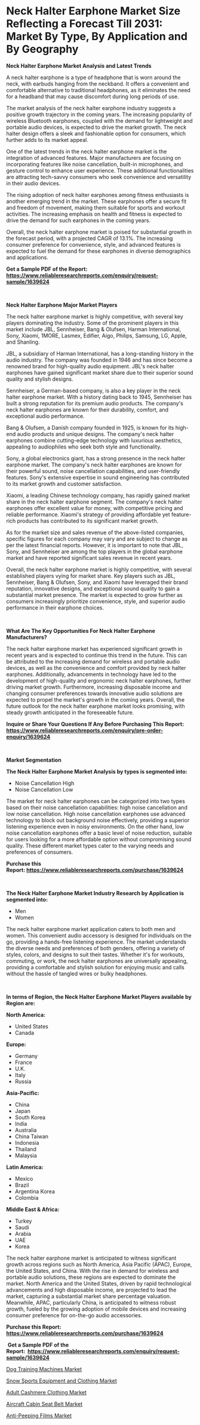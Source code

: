 <p><h1>Neck Halter Earphone Market Size Reflecting a Forecast Till 2031: Market By Type, By Application and By Geography</h1></p><p><strong>Neck Halter Earphone Market Analysis and Latest Trends</strong></p>
<p><p>A neck halter earphone is a type of headphone that is worn around the neck, with earbuds hanging from the neckband. It offers a convenient and comfortable alternative to traditional headphones, as it eliminates the need for a headband that may cause discomfort during long periods of use.</p><p>The market analysis of the neck halter earphone industry suggests a positive growth trajectory in the coming years. The increasing popularity of wireless Bluetooth earphones, coupled with the demand for lightweight and portable audio devices, is expected to drive the market growth. The neck halter design offers a sleek and fashionable option for consumers, which further adds to its market appeal.</p><p>One of the latest trends in the neck halter earphone market is the integration of advanced features. Major manufacturers are focusing on incorporating features like noise cancellation, built-in microphones, and gesture control to enhance user experience. These additional functionalities are attracting tech-savvy consumers who seek convenience and versatility in their audio devices.</p><p>The rising adoption of neck halter earphones among fitness enthusiasts is another emerging trend in the market. These earphones offer a secure fit and freedom of movement, making them suitable for sports and workout activities. The increasing emphasis on health and fitness is expected to drive the demand for such earphones in the coming years.</p><p>Overall, the neck halter earphone market is poised for substantial growth in the forecast period, with a projected CAGR of 13.1%. The increasing consumer preference for convenience, style, and advanced features is expected to fuel the demand for these earphones in diverse demographics and applications.</p></p>
<p><strong>Get a Sample PDF of the Report:&nbsp; <a href="https://www.reliableresearchreports.com/enquiry/request-sample/1639624">https://www.reliableresearchreports.com/enquiry/request-sample/1639624</a></strong></p>
<p>&nbsp;</p>
<p><strong>Neck Halter Earphone Major Market Players</strong></p>
<p><p>The neck halter earphone market is highly competitive, with several key players dominating the industry. Some of the prominent players in this market include JBL, Sennheiser, Bang & Olufsen, Harman International, Sony, Xiaomi, 1MORE, Lasmex, Edifier, Aigo, Philips, Samsung, LG, Apple, and Shanling.</p><p>JBL, a subsidiary of Harman International, has a long-standing history in the audio industry. The company was founded in 1946 and has since become a renowned brand for high-quality audio equipment. JBL's neck halter earphones have gained significant market share due to their superior sound quality and stylish designs.</p><p>Sennheiser, a German-based company, is also a key player in the neck halter earphone market. With a history dating back to 1945, Sennheiser has built a strong reputation for its premium audio products. The company's neck halter earphones are known for their durability, comfort, and exceptional audio performance.</p><p>Bang & Olufsen, a Danish company founded in 1925, is known for its high-end audio products and unique designs. The company's neck halter earphones combine cutting-edge technology with luxurious aesthetics, appealing to audiophiles who seek both style and functionality.</p><p>Sony, a global electronics giant, has a strong presence in the neck halter earphone market. The company's neck halter earphones are known for their powerful sound, noise cancellation capabilities, and user-friendly features. Sony's extensive expertise in sound engineering has contributed to its market growth and customer satisfaction.</p><p>Xiaomi, a leading Chinese technology company, has rapidly gained market share in the neck halter earphone segment. The company's neck halter earphones offer excellent value for money, with competitive pricing and reliable performance. Xiaomi's strategy of providing affordable yet feature-rich products has contributed to its significant market growth.</p><p>As for the market size and sales revenue of the above-listed companies, specific figures for each company may vary and are subject to change as per the latest financial reports. However, it is important to note that JBL, Sony, and Sennheiser are among the top players in the global earphone market and have reported significant sales revenue in recent years.</p><p>Overall, the neck halter earphone market is highly competitive, with several established players vying for market share. Key players such as JBL, Sennheiser, Bang & Olufsen, Sony, and Xiaomi have leveraged their brand reputation, innovative designs, and exceptional sound quality to gain a substantial market presence. The market is expected to grow further as consumers increasingly prioritize convenience, style, and superior audio performance in their earphone choices.</p></p>
<p>&nbsp;</p>
<p><strong>What Are The Key Opportunities For Neck Halter Earphone Manufacturers?</strong></p>
<p><p>The neck halter earphone market has experienced significant growth in recent years and is expected to continue this trend in the future. This can be attributed to the increasing demand for wireless and portable audio devices, as well as the convenience and comfort provided by neck halter earphones. Additionally, advancements in technology have led to the development of high-quality and ergonomic neck halter earphones, further driving market growth. Furthermore, increasing disposable income and changing consumer preferences towards innovative audio solutions are expected to propel the market's growth in the coming years. Overall, the future outlook for the neck halter earphone market looks promising, with steady growth anticipated in the foreseeable future.</p></p>
<p><strong>Inquire or Share Your Questions If Any Before Purchasing This Report: <a href="https://www.reliableresearchreports.com/enquiry/pre-order-enquiry/1639624">https://www.reliableresearchreports.com/enquiry/pre-order-enquiry/1639624</a></strong></p>
<p>&nbsp;</p>
<p><strong>Market Segmentation</strong></p>
<p><strong>The Neck Halter Earphone Market Analysis by types is segmented into:</strong></p>
<p><ul><li>Noise Cancellation High</li><li>Noise Cancellation Low</li></ul></p>
<p><p>The market for neck halter earphones can be categorized into two types based on their noise cancellation capabilities: high noise cancellation and low noise cancellation. High noise cancellation earphones use advanced technology to block out background noise effectively, providing a superior listening experience even in noisy environments. On the other hand, low noise cancellation earphones offer a basic level of noise reduction, suitable for users looking for a more affordable option without compromising sound quality. These different market types cater to the varying needs and preferences of consumers.</p></p>
<p><strong>Purchase this Report:&nbsp;<a href="https://www.reliableresearchreports.com/purchase/1639624">https://www.reliableresearchreports.com/purchase/1639624</a></strong></p>
<p>&nbsp;</p>
<p><strong>The Neck Halter Earphone Market Industry Research by Application is segmented into:</strong></p>
<p><ul><li>Men</li><li>Women</li></ul></p>
<p><p>The neck halter earphone market application caters to both men and women. This convenient audio accessory is designed for individuals on the go, providing a hands-free listening experience. The market understands the diverse needs and preferences of both genders, offering a variety of styles, colors, and designs to suit their tastes. Whether it's for workouts, commuting, or work, the neck halter earphones are universally appealing, providing a comfortable and stylish solution for enjoying music and calls without the hassle of tangled wires or bulky headphones.</p></p>
<p>&nbsp;</p>
<p><strong>In terms of Region, the Neck Halter Earphone Market Players available by Region are:</strong></p>
<p>
    <p> <strong> North America: </strong>
        <ul>
            <li>United States</li>
            <li>Canada</li>
        </ul>
        </p> 
    <p> <strong> Europe: </strong>
        <ul>
            <li>Germany</li>
            <li>France</li>
            <li>U.K.</li>
            <li>Italy</li>
            <li>Russia</li>
        </ul>
        </p> 
    <p> <strong> Asia-Pacific: </strong>
        <ul>
            <li>China</li>
            <li>Japan</li>
            <li>South Korea</li>
            <li>India</li>
            <li>Australia</li>
            <li>China Taiwan</li>
            <li>Indonesia</li>
            <li>Thailand</li>
            <li>Malaysia</li>
        </ul>
        </p> 
    <p> <strong> Latin America: </strong>
        <ul>
            <li>Mexico</li>
            <li>Brazil</li>
            <li>Argentina Korea</li>
            <li>Colombia</li>
        </ul>
        </p> 
    <p> <strong> Middle East & Africa: </strong>
        <ul>
            <li>Turkey</li>
            <li>Saudi</li>
            <li>Arabia</li>
            <li>UAE</li>
            <li>Korea</li>
        </ul>
    </p>
    </p>
<p><p>The neck halter earphone market is anticipated to witness significant growth across regions such as North America, Asia Pacific (APAC), Europe, the United States, and China. With the rise in demand for wireless and portable audio solutions, these regions are expected to dominate the market. North America and the United States, driven by rapid technological advancements and high disposable income, are projected to lead the market, capturing a substantial market share percentage valuation. Meanwhile, APAC, particularly China, is anticipated to witness robust growth, fueled by the growing adoption of mobile devices and increasing consumer preference for on-the-go audio accessories.</p></p>
<p><strong>Purchase this Report: <a href="https://www.reliableresearchreports.com/purchase/1639624">https://www.reliableresearchreports.com/purchase/1639624</a></strong></p>
<p>&nbsp;<strong>Get a Sample PDF of the Report:&nbsp;&nbsp;<a href="https://www.reliableresearchreports.com/enquiry/request-sample/1639624">https://www.reliableresearchreports.com/enquiry/request-sample/1639624</a></strong></p>
<p><strong></strong></p>
<p><p><a href="https://github.com/ashepherd82/Market-Research-Report-List-2/blob/main/dog-training-machines-market.md">Dog Training Machines Market</a></p><p><a href="https://github.com/mabutironaldo/Market-Research-Report-List-2/blob/main/snow-sports-equipment-and-clothing-market.md">Snow Sports Equipment and Clothing Market</a></p><p><a href="https://github.com/lbird53714/Market-Research-Report-List-2/blob/main/adult-cashmere-clothing-market.md">Adult Cashmere Clothing Market</a></p><p><a href="https://github.com/FassouRP/Market-Research-Report-List-2/blob/main/aircraft-cabin-seat-belt-market.md">Aircraft Cabin Seat Belt Market</a></p><p><a href="https://github.com/castoriffic/Market-Research-Report-List-2/blob/main/anti-peeping-films-market.md">Anti-Peeping Films Market</a></p></p>